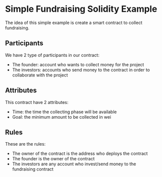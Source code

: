 # Simple Fundraising Solidity Example

The idea of this simple example is create a smart contract to collect fundraising.

## Participants

We have 2 type of participants in our contract:

* The founder: account who wants to collect money for the project
* The investors: accounts who send money to the contract in order to collaborate with the project

## Attributes

This contract have 2 attributes:

* Time: the time the collecting phase will be available
* Goal: the minimum amount to be collected in wei

## Rules

These are the rules:

* The owner of the contract is the address who deploys the contract
* The founder is the owner of the contract
* The investors are any account who invest/send money to the fundraising contract
